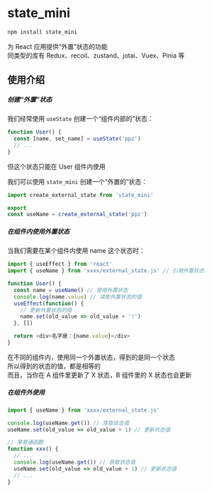 # state_mini
``` bash
npm install state_mini
```

为 React 应用提供“外置”状态的功能  
同类型的库有 Redux、recoil、zustand、jotai、Vuex、Pinia 等  

## 使用介绍
##### 创建“外置”状态
我们经常使用 ```useState``` 创建一个“组件内部的”状态：
``` js
function User() {
  const [name, set_name] = useState('ppz')
  // ...
}
```
但这个状态只能在 User 组件内使用

我们可以使用 ```state_mini``` 创建一个“外置的”状态：
``` js
import create_external_state from 'state_mini'

export
const useName = create_external_state('ppz')
```

##### 在组件内使用外置状态
当我们需要在某个组件内使用 name 这个状态时：
``` js
import { useEffect } from 'react'
import { useName } from 'xxxx/external_state.js' // 引用外置状态

function User() {
  const name = useName() // 使用外置状态
  console.log(name.value) // 读取外置状态的值
  useEffect(function() {
    // 更新外置状态的值
    name.set(old_value => old_value + '!')
  }, [])

  return <div>名字是：{name.value}</div>
}
```
在不同的组件内，使用同一个外置状态，得到的是同一个状态  
所以得到的状态的值，都是相等的  
而且，当你在 A 组件里更新了 X 状态，B 组件里的 X 状态也会更新  

##### 在组件外使用
``` js
import { useName } from 'xxxx/external_state.js'

console.log(useName.get()) // 获取状态值
useName.set(old_value => old_value + 1) // 更新状态值

// 某普通函数
function xxx() {
  // ...
  console.log(useName.get()) // 获取状态值
  useName.set(old_value => old_value + 1) // 更新状态值
  // ...
}
```
